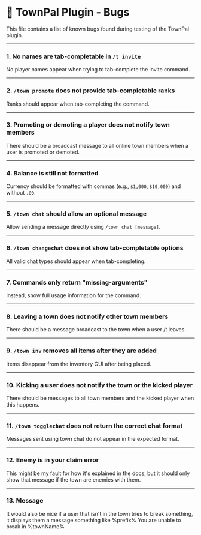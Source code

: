 # 🐞 TownPal Plugin - Bugs

This file contains a list of known bugs found during testing of the TownPal plugin.

---

### 1. No names are tab-completable in `/t invite`  
No player names appear when trying to tab-complete the invite command.

---

### 2. `/town promote` does not provide tab-completable ranks  
Ranks should appear when tab-completing the command.

---

### 3. Promoting or demoting a player does not notify town members  
There should be a broadcast message to all online town members when a user is promoted or demoted.

---

### 4. Balance is still not formatted  
Currency should be formatted with commas (e.g., `$1,000`, `$10,000`) and without `.00`.

---

### 5. `/town chat` should allow an optional message  
Allow sending a message directly using `/town chat [message]`.

---

### 6. `/town changechat` does not show tab-completable options  
All valid chat types should appear when tab-completing.

---

### 7. Commands only return "missing-arguments"  
Instead, show full usage information for the command.

---

### 8. Leaving a town does not notify other town members  
There should be a message broadcast to the town when a user /t leaves.

---

### 9. `/town inv` removes all items after they are added  
Items disappear from the inventory GUI after being placed.

---

### 10. Kicking a user does not notify the town or the kicked player  
There should be messages to all town members and the kicked player when this happens.

---

### 11. `/town togglechat` does not return the correct chat format  
Messages sent using town chat do not appear in the expected format.

---

### 12. Enemy is in your claim error
This might be my fault for how it's explained in the docs, but it should only show that message if the town are enemies with them.

---

### 13. Message
It would also be nice if a user that isn't in the town tries to break something, it displays them a message something like %prefix% You are unable to break in %townName%
